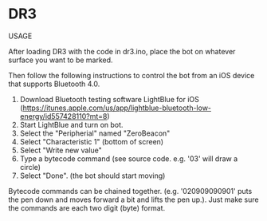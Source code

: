 DR3
===

USAGE

After loading DR3 with the code in dr3.ino, place the bot on whatever surface you want to be marked.

Then follow the following instructions to control the bot from an iOS device that supports Bluetooth 4.0.

1. Download Bluetooth testing software LightBlue for iOS (https://itunes.apple.com/us/app/lightblue-bluetooth-low-energy/id557428110?mt=8)
2. Start LightBlue and turn on bot.
3. Select the "Peripherial" named "ZeroBeacon"
4. Select "Characteristic 1" (bottom of screen)
5. Select "Write new value"
6. Type a bytecode command (see source code. e.g. '03' will draw a circle)
7. Select "Done". (the bot should start moving)

Bytecode commands can be chained together. (e.g. '020909090901' puts the pen down and moves forward a bit and lifts the pen up.). Just make sure the commands are each two digit (byte) format.
